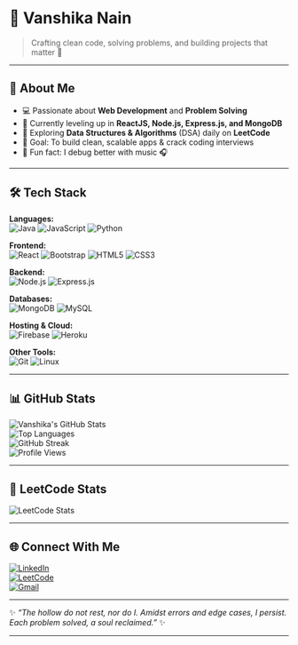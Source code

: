 # 🚀 Vanshika Nain  
> Crafting clean code, solving problems, and building projects that matter 🌱

---

## 🚀 About Me  
- 💻 Passionate about **Web Development** and **Problem Solving**  
- 🌱 Currently leveling up in **ReactJS, Node.js, Express.js, and MongoDB**  
- 🧩 Exploring **Data Structures & Algorithms** (DSA) daily on **LeetCode**  
- 🎯 Goal: To build clean, scalable apps & crack coding interviews  
- 🎵 Fun fact: I debug better with music 🎧  

---

## 🛠️ Tech Stack  

**Languages:**  
![Java](https://img.shields.io/badge/Java-ED8B00?style=for-the-badge&logo=openjdk&logoColor=white)
![JavaScript](https://img.shields.io/badge/JavaScript-323330?style=for-the-badge&logo=javascript&logoColor=F7DF1E)
![Python](https://img.shields.io/badge/Python-3776AB?style=for-the-badge&logo=python&logoColor=white)

**Frontend:**  
![React](https://img.shields.io/badge/React-20232A?style=for-the-badge&logo=react&logoColor=61DAFB)
![Bootstrap](https://img.shields.io/badge/Bootstrap-563D7C?style=for-the-badge&logo=bootstrap&logoColor=white)
![HTML5](https://img.shields.io/badge/HTML5-E34F26?style=for-the-badge&logo=html5&logoColor=white)
![CSS3](https://img.shields.io/badge/CSS3-1572B6?style=for-the-badge&logo=css3&logoColor=white)

**Backend:**  
![Node.js](https://img.shields.io/badge/Node.js-43853D?style=for-the-badge&logo=node.js&logoColor=white)
![Express.js](https://img.shields.io/badge/Express.js-404D59?style=for-the-badge)

**Databases:**  
![MongoDB](https://img.shields.io/badge/MongoDB-4EA94B?style=for-the-badge&logo=mongodb&logoColor=white)
![MySQL](https://img.shields.io/badge/MySQL-005C84?style=for-the-badge&logo=mysql&logoColor=white)

**Hosting & Cloud:**  
![Firebase](https://img.shields.io/badge/Firebase-039BE5?style=for-the-badge&logo=firebase)
![Heroku](https://img.shields.io/badge/Heroku-430098?style=for-the-badge&logo=heroku&logoColor=white)

**Other Tools:**  
![Git](https://img.shields.io/badge/Git-F05032?style=for-the-badge&logo=git&logoColor=white)
![Linux](https://img.shields.io/badge/Linux-FCC624?style=for-the-badge&logo=linux&logoColor=black)

---

## 📊 GitHub Stats  

![Vanshika's GitHub Stats](https://github-readme-stats.vercel.app/api?username=Vanshikanainn&show_icons=true&theme=tokyonight)  
![Top Languages](https://github-readme-stats.vercel.app/api/top-langs/?username=Vanshikanainn&layout=compact&theme=tokyonight)  
![GitHub Streak](https://streak-stats.demolab.com?user=Vanshikanainn&theme=tokyonight)  
![Profile Views](https://komarev.com/ghpvc/?username=Vanshikanainn&color=blue&style=flat-square)  

---

## 🏹 LeetCode Stats  

![LeetCode Stats](https://leetcard.jacoblin.cool/vanshikanain26?theme=dark&font=Source%20Sans%20Pro&ext=contest)  

---

## 🌐 Connect With Me  
[![LinkedIn](https://img.shields.io/badge/LinkedIn-0A66C2?style=for-the-badge&logo=linkedin&logoColor=white)](https://linkedin.com/in/your-linkedin)  
[![LeetCode](https://img.shields.io/badge/LeetCode-FFA116?style=for-the-badge&logo=leetcode&logoColor=black)](https://leetcode.com/vanshikanain26)  
[![Gmail](https://img.shields.io/badge/Email-D14836?style=for-the-badge&logo=gmail&logoColor=white)](mailto:yourmail@gmail.com)  

---
✨ *“The hollow do not rest, nor do I. Amidst errors and edge cases, I persist. Each problem solved, a soul reclaimed.”* ✨


---
